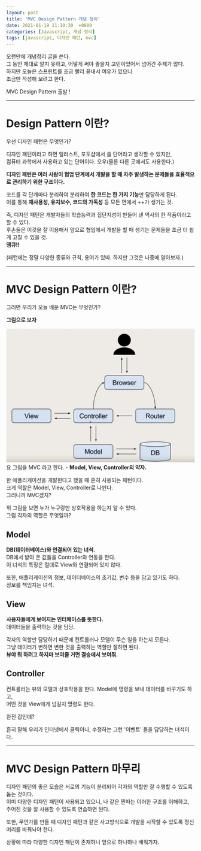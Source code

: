 ```yaml
---
layout: post
title: 'MVC Design Pattern 개념 정리'
date: 2021-01-19 11:10:30  +0800
categories: [Javascript, 개념 정리]
tags: [javascript, 디자인 패턴, mvc]
---
```


오랜만에 개념정리 글을 쓴다.  
그 동안 제대로 알지 못하고, 어떻게 써야 좋을지 고민이었어서 넘어간 주제가 많다.  
하지만 오늘은 스프린트를 조금 빨리 끝내서 여유가 있으니  
조금만 작성해 보려고 한다.

MVC Design Pattern 출발 !

---

# **Design Pattern 이란?**

우선 디자인 패턴은 무엇인가?

디자인 패턴이라고 하면 일러스트, 포토샵에서 쓸 단어라고 생각할 수 있지만,  
컴퓨터 과학에서 사용하고 있는 단어이다. 오우(물론 다른 곳에서도 사용한다.)

**디자인 패턴은 여러 사람이 협업 단계에서 개발을 할 때 자주 발생하는 문제들을 효율적으로 관리하기 위한 구조이다.**

코드를 각 단계마다 분리하여 분리하여 **한 코드는 한 가지 기능**만 담당하게 된다.  
이를 통해 **재사용성, 유지보수, 코드의 가독성** 등 모든 면에서 ++가 생기는 것.

즉, 디자인 패턴은 개발자들의 학습능력과 집단지성이 만들어 낸 역사의 한 작품이라고 할 수 있다.  
후손들은 이것을 잘 이용해서 앞으로 협업에서 개발을 할 때 생기는 문제들을 조금 더 쉽게 고칠 수 있을 것.  
**땡큐!!**

(패턴에는 정말 다양한 종류와 규칙, 용어가 있따. 하지만 그것은 나중에 알아보자.)

---

# **MVC Design Pattern 이란?**

그러면 우리가 오늘 배운 MVC는 무엇인가?

**그림으로 보자**

![image](/assets/img/sample/mvc1.png)
요 그림을 MVC 라고 한다. - **Model, View, Controller의 약자.**

한 애플리케이션을 개발한다고 했을 때 흔히 사용되는 패턴이다.  
크게 역할은 Model, View, Controller로 나뉜다.  
그러니까 MVC겠지?

위 그림을 보면 누가 누구랑만 상호작용을 하는지 알 수 있다.  
그럼 각자의 역할은 무엇일까?

## **Model**

**DB(데이터베이스)와 연결되어 있는 녀석.**  
DB에서 받아 온 값들을 Controller와 연동을 한다.  
이 녀석의 특징은 절대로 View와 연결되어 있지 않다.

또한, 애플리케이션의 정보, 데이터베이스의 초기값, 변수 등을 담고 있기도 하다.  
정보를 책임지는 녀석.

## **View**

**사용자들에게 보여지는 인터페이스를 뜻한다.**  
데이터들을 출력하는 것을 담당.

각자의 역할만 담당하기 때문에 컨트롤러나 모델이 무슨 일을 하는지 모른다.  
그냥 데이터가 변하면 변한 것을 출력하는 역할만 잘하면 된다.  
**뷰야 뭐 하려고 하지마 보여줄 거면 결승에서 보여줘.**

## **Controller**

컨트롤러는 뷰와 모델과 상호작용을 한다.
Model에 명령을 보내 데이터를 바꾸기도 하고,  
어떤 것을 View에게 넘길지 명령도 한다.

완전 갑인데?

흔히 말해 우리가 인터넷에서 클릭이나, 수정하는 그런 '이벤트' 들을 담당하는 녀석이다.

---

# **MVC Design Pattern 마무리**

디자인 패턴의 좋은 모습은 서로의 기능이 분리되어 각자의 역할만 잘 수행할 수 있도록 돕는 것이다.  
이미 다양한 디자인 패턴이 사용되고 있으니, 나 같은 찐따는 이러한 구조를 이해하고, 주어진 것을 잘 사용할 수 있도록 연습하면 된다.

또한, 무언가를 만들 때 디자인 패턴과 같은 사고방식으로 개발을 시작할 수 있도록 정신머리를 바꿔놔야 한다.

상황에 따라 다양한 디자인 패턴이 존재하니 앞으로 하나하나 배워가자.
